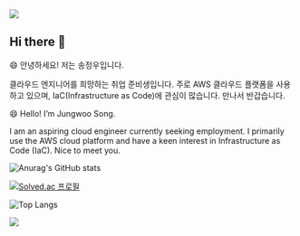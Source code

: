 <img src="https://capsule-render.vercel.app/api?type=waving&color=61DBF0&height=150&section=header" />

## Hi there 👋

😄 안녕하세요! 저는 송정우입니다.

클라우드 엔지니어를 희망하는 취업 준비생입니다. 주로 AWS 클라우드 플랫폼을 사용하고 있으며, IaC(Infrastructure as Code)에 관심이 많습니다. 만나서 반갑습니다.

😄 Hello! I’m Jungwoo Song.

I am an aspiring cloud engineer currently seeking employment. I primarily use the AWS cloud platform and have a keen interest in Infrastructure as Code (IaC). Nice to meet you.

![Anurag's GitHub stats](https://github-readme-stats.vercel.app/api?username=13byte&show_icons=true&theme=tokyonight)

[![Solved.ac
프로필](http://mazassumnida.wtf/api/v2/generate_badge?boj=13bitadc)](https://solved.ac/13bitadc)

![Top Langs](https://github-readme-stats.vercel.app/api/top-langs/?username=13byte&layout=compact)

<img src="https://capsule-render.vercel.app/api?type=waving&color=61DBF0&height=150&section=footer" />
